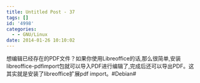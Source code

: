 ```yaml
---
title: Untitled Post - 37
tags: []
id: '4998'
categories:
  - - GNU/Linux
date: 2014-01-26 10:10:02
---
```


想编辑已经存在的PDF文件？如果你使用Libreoffice的话,那么很简单,安装libreoffice-pdfimport包就可以导入PDF进行编辑了,完成后还可以导出PDF。这其实就是安装了libreoffice扩展pdf import。#Debian#